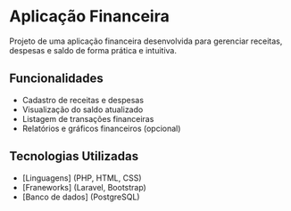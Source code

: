 # Aplicação Financeira

Projeto de uma aplicação financeira desenvolvida para gerenciar receitas, despesas e saldo de forma prática e intuitiva.

## Funcionalidades

- Cadastro de receitas e despesas
- Visualização do saldo atualizado
- Listagem de transações financeiras
- Relatórios e gráficos financeiros (opcional)

## Tecnologias Utilizadas

- [Linguagens] (PHP, HTML, CSS)
- [Franeworks] (Laravel, Bootstrap)
- [Banco de dados] (PostgreSQL)